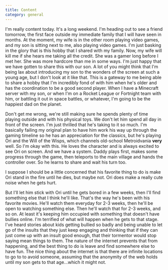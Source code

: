 ```yaml
---
title: Content
category: general
---
```

I'm really content today. It's a long weekend. I'm heading out to see a friend tomorrow, the first face outside my immediate family that I will have seen in months. At the moment, my wife is in the other room playing video games, and my son is sitting next to me, also playing video games. I'm just basking in the glory that is this hobby that I shared with my family. Now, my wife will kill me if she hears me taking all the credit. She was a gamer long before I met her. She was more hardcore than me in some ways. I'm just happy that we have gotten to share this with our son. A lot of you might think that I'm being lax about introducing my son to the wonders of the screen at such a young age, but I don't look at it like that. This is a gateway to me being able to share a hobby that I'm incredibly fond of with him when he's older and has the coordination to be a good second player. When I have a Minecraft server with my son, or when I'm on a Rocket League or Fortnight team with him, or battling it out in space battles, or whatever, I'm going to be the happiest dad on the planet.

Don't get me wrong, we're still making sure he spends plenty of time playing outside and with his physical toys. We don't let him spend all day in front of the screen. I'm just thrilled that he's taking to it so much. I'm basically failing my original plan to have him work his way up through the gaming timeline so he has an appreciation for the classics, but he's playing Ori and the Will of the Wisps, which channels old-school Metroidvania **very** well. So I'm okay with this. He loves the character and is always excited to see Ori on screen. And we have a system. Daddy plays first, makes some progress through the game, then teleports to the main village and hands the controller over. So he learns to share and wait his turn too.

I suppose I should be a little concerned that his favorite thing to do is make Ori stand in the fire until he dies, but maybe not. Ori does make a really cute noise when he gets hurt.

But I'll let him stick with Ori until he gets bored in a few weeks, then I'll find something else that I think he'll like. That's the way he's been with his favorite movies. He'll watch them everyday for 2-3 weeks, then he'll be open to watching something else. Then he'll watch that for 2-3 weeks, and so on. At least it's keeping him occupied with something that doesn't have bullies online. I'm terrified of what will happen when he gets to that stage. I've heard stories about kids getting bullied so badly and being unable to let go of the insults that they just keep engaging and thinking that if they can just come up with an insult good enough, that their tormentor would stop saying mean things to them. The nature of the internet prevents that from happening, and the best thing to do is leave and find somewhere else to have fun. The nice thing about the internet is that there are infinite locations to go to to avoid someone, assuming that the anonymity of the web holds until my son gets to that age...which it might not.

